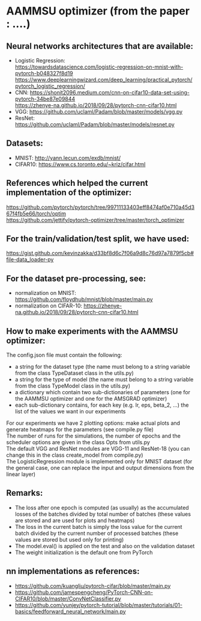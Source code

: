 # AAMMSU optimizer (from the paper : ....)

## Neural networks architectures that are available:
- Logistic Regression: <br />
https://towardsdatascience.com/logistic-regression-on-mnist-with-pytorch-b048327f8d19 <br /> https://www.deeplearningwizard.com/deep_learning/practical_pytorch/pytorch_logistic_regression/ <br />
- CNN:
https://shonit2096.medium.com/cnn-on-cifar10-data-set-using-pytorch-34be87e09844 <br /> 
https://zhenye-na.github.io/2018/09/28/pytorch-cnn-cifar10.html
- VGG: https://github.com/uclaml/Padam/blob/master/models/vgg.py
- ResNet: https://github.com/uclaml/Padam/blob/master/models/resnet.py

## Datasets:
- MNIST: http://yann.lecun.com/exdb/mnist/
- CIFAR10: https://www.cs.toronto.edu/~kriz/cifar.html

## References which helped the current implementation of the optimizer:
https://github.com/pytorch/pytorch/tree/99711133403eff8474af0e710a45d367f4fb5e66/torch/optim <br />
https://github.com/jettify/pytorch-optimizer/tree/master/torch_optimizer

## For the train/validation/test split, we have used:
https://gist.github.com/kevinzakka/d33bf8d6c7f06a9d8c76d97a7879f5cb#file-data_loader-py

## For the dataset pre-processing, see:
- normalization on MNIST: https://github.com/floydhub/mnist/blob/master/main.py
- normalization on CIFAR-10: https://zhenye-na.github.io/2018/09/28/pytorch-cnn-cifar10.html

## How to make experiments with the AAMMSU optimizer:
The config.json file must contain the following: 
- a string for the dataset type (the name must belong to a string variable from the class TypeDataset class in the utils.py)
- a string for the type of model (the name must belong to a string variable from the class TypeModel class in the utils.py)
- a dictionary which contain two sub-dictionaries of parameters (one for the AAMMSU optimizer and one for the AMSGRAD optimizer)
- each sub-dictionary contains, for each key (e.g. lr, eps, beta_2, ...) the list of the values we want in our experiments

For our experiments we have 2 plotting options: make actual plots and generate heatmaps for the parameters (see compile.py file) <br />
The number of runs for the simulations, the number of epochs and the scheduler options are given in the class Opts from utils.py <br />
The default VGG and ResNet modules are VGG-11 and ResNet-18 (you can change this in the class create_model from compile.py) <br />
The LogisticRegression module is implemented only for MNIST dataset (for the general case, one can replace the input and output dimensions from the linear layer)

## Remarks:
- The loss after one epoch is computed (as usually) as the accumulated losses of the batches divided by total number of batches (these values are stored and are used for plots and heatmaps) <br />
- The loss in the current batch is simply the loss value for the current batch divided by the current number of processed batches (these values are stored but used only for printing) <br />
- The model.eval() is applied on the test and also on the validation dataset
- The weight initialization is the default one from PyTorch

## nn implementations as references:
- https://github.com/kuangliu/pytorch-cifar/blob/master/main.py
- https://github.com/jamespengcheng/PyTorch-CNN-on-CIFAR10/blob/master/ConvNetClassifier.py
- https://github.com/yunjey/pytorch-tutorial/blob/master/tutorials/01-basics/feedforward_neural_network/main.py
